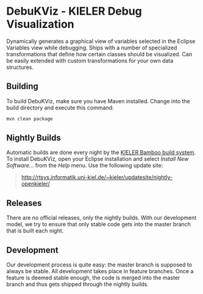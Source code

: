 DebuKViz - KIELER Debug Visualization
=====================================

Dynamically generates a graphical view of variables selected in the Eclipse Variables view while debugging. Ships with a number of specialized transformations that define how certain classes should be visualized. Can be easily extended with custom transformations for your own data structures.


Building
--------

To build DebuKViz, make sure you have Maven installed. Change into the build directory and execute this command:

```bash
mvn clean package
```


Nightly Builds
--------------

Automatic builds are done every night by the [KIELER Bamboo build system](http://rtsys.informatik.uni-kiel.de/bamboo). To install DebuKViz, open your Eclipse installation and select _Install New Software..._ from the _Help_ menu. Use the following update site:

> http://rtsys.informatik.uni-kiel.de/~kieler/updatesite/nightly-openkieler/


Releases
--------

There are no official releases, only the nightly builds. With our development model, we try to ensure that only stable code gets into the master branch that is built each night.


Development
-----------

Our development process is quite easy: the master branch is supposed to always be stable. All development takes place in feature branches. Once a feature is deemed stable enough, the code is merged into the master branch and thus gets shipped through the nightly builds.
